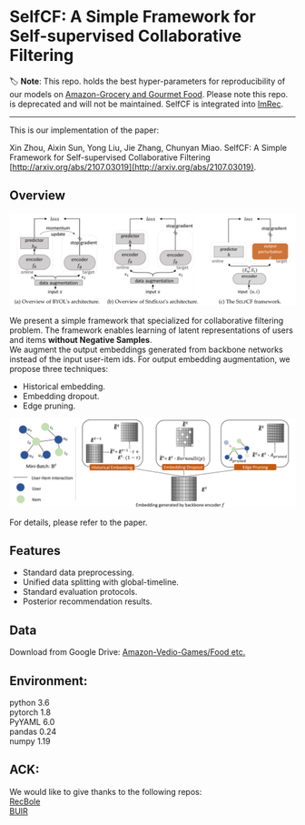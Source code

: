 
# SelfCF: A Simple Framework for Self-supervised Collaborative Filtering

:label: **Note**: This repo. holds the best hyper-parameters for reproducibility of our models on [Amazon-Grocery and Gourmet Food](https://nijianmo.github.io/amazon/index.html). Please note this repo. is deprecated and will not be maintained. SelfCF is integrated into [ImRec](https://github.com/enoche/ImRec).

---

This is our implementation of the paper:

Xin Zhou, Aixin Sun, Yong Liu, Jie Zhang, Chunyan Miao. SelfCF: A Simple Framework for Self-supervised Collaborative Filtering [http://arxiv.org/abs/2107.03019](http://arxiv.org/abs/2107.03019). 

## Overview

<p align="center">
<img src="./figures/framework.png" width="800">
</p>

We present a simple framework that specialized for collaborative filtering problem. The framework enables learning of latent representations of users and items **without Negative Samples**.  
We augment the output embeddings generated from backbone networks instead of the input user-item ids. For output embedding augmentation, we propose three techniques:  
- Historical embedding.
- Embedding dropout.
- Edge pruning.  

<p align="center">
<img src="./figures/augmentation.png" width="800">
</p>

For details, please refer to the paper. 

## Features  
- Standard data preprocessing.  
- Unified data splitting with global-timeline.  
- Standard evaluation protocols.   
- Posterior recommendation results.

## Data  
Download from Google Drive: [Amazon-Vedio-Games/Food etc.](https://drive.google.com/drive/folders/1WqRAeoWWGdZplYkjS4640V7v0urNiTXg?usp=sharing)  


## Environment:  

python	3.6  
pytorch	1.8  
PyYAML	6.0  
pandas	0.24  
numpy 1.19  


## ACK:
We would like to give thanks to the following repos:  
[RecBole](https://github.com/RUCAIBox/RecBole)  
[BUIR](https://github.com/donalee/BUIR)


